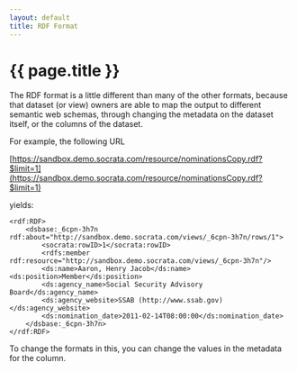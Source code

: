 ```yaml
---
layout: default
title: RDF Format
---
```


# {{ page.title }}

The RDF format is a little different than many of the other formats, because that dataset (or view) owners are able
to map the output to different semantic web schemas, through changing the metadata on the dataset itself, or the columns
of the dataset.

For example, the following URL

[https://sandbox.demo.socrata.com/resource/nominationsCopy.rdf?$limit=1](https://sandbox.demo.socrata.com/resource/nominationsCopy.rdf?$limit=1)

yields:

    <rdf:RDF>
        <dsbase:_6cpn-3h7n rdf:about="http://sandbox.demo.socrata.com/views/_6cpn-3h7n/rows/1">
            <socrata:rowID>1</socrata:rowID>
            <rdfs:member rdf:resource="http://sandbox.demo.socrata.com/views/_6cpn-3h7n"/>
            <ds:name>Aaron, Henry Jacob</ds:name><ds:position>Member</ds:position>
            <ds:agency_name>Social Security Advisory Board</ds:agency_name>
            <ds:agency_website>SSAB (http://www.ssab.gov)</ds:agency_website>
            <ds:nomination_date>2011-02-14T08:00:00</ds:nomination_date>
        </dsbase:_6cpn-3h7n>
    </rdf:RDF>

To change the formats in this, you can change the values in the metadata for the column.

